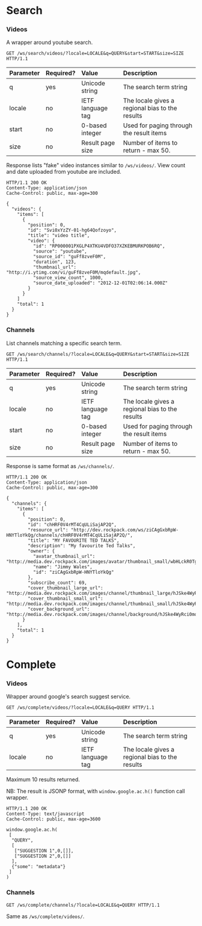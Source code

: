 Search
======

### Videos

A wrapper around youtube search.

```http
GET /ws/search/videos/?locale=LOCALE&q=QUERY&start=START&size=SIZE HTTP/1.1
```

Parameter      | Required? | Value             | Description
:------------- | :-------- | :---------------- | :----------
q              | yes       | Unicode string    | The search term string
locale         | no        | IETF language tag | The locale gives a regional bias to the results
start          | no        | 0-based integer   | Used for paging through the result items
size           | no        | Result page size  | Number of items to return - max 50.

Response lists "fake" video instances similar to `/ws/videos/`.
View count and date uploaded from youtube are included.

```http
HTTP/1.1 200 OK
Content-Type: application/json
Cache-Control: public, max-age=300

{
  "videos": {
    "items": [
      {
        "position": 0,
        "id": "Svi0xYzZY-01-hg64Qofzoyo",
        "title": "video title",
        "video": {
          "id": "RP000001PXGLP4XTKU4VDFO37XZKEBMURKPOB6RQ",
          "source": "youtube",
          "source_id": "guFf8zveF0M",
          "duration", 123,
          "thumbnail_url": "http://i.ytimg.com/vi/guFf8zveF0M/mqdefault.jpg",
          "source_view_count", 1000,
          "source_date_uploaded": "2012-12-01T02:06:14.000Z"
        }
      }
    ]
    "total": 1
  }
}
```

### Channels

List channels matching a specific search term.

```http
GET /ws/search/channels/?locale=LOCALE&q=QUERY&start=START&size=SIZE HTTP/1.1
```

Parameter      | Required? | Value             | Description
:------------- | :-------- | :---------------- | :----------
q              | yes       | Unicode string    | The search term string
locale         | no        | IETF language tag | The locale gives a regional bias to the results
start          | no        | 0-based integer   | Used for paging through the result items
size           | no        | Result page size  | Number of items to return - max 50.

Response is same format as `/ws/channels/`.

```http
HTTP/1.1 200 OK
Content-Type: application/json
Cache-Control: public, max-age=300

{
  "channels": {
    "items": [
      {
        "position": 0,
        "id": "chHRF0V4rMT4CqULiSajAP2Q",
        "resource_url": "http://dev.rockpack.com/ws/ziCAgGxbRpW-HNYTloYkQg/channels/chHRF0V4rMT4CqULiSajAP2Q/",
        "title": "MY FAVOURITE TED TALKS",
        "description": "My favourite Ted Talks",
        "owner": {
          "avatar_thumbnail_url": "http://media.dev.rockpack.com/images/avatar/thumbnail_small/wbHLckR0Tg25CEly3HElqQ.jpg",
          "name": "Jimmy Wales",
          "id": "ziCAgGxbRpW-HNYTloYkQg"
        },
        "subscribe_count": 69,
        "cover_thumbnail_large_url": "http://media.dev.rockpack.com/images/channel/thumbnail_large/hJSke4WyRci0mqhHzlZSZg.jpg",
        "cover_thumbnail_small_url": "http://media.dev.rockpack.com/images/channel/thumbnail_small/hJSke4WyRci0mqhHzlZSZg.jpg",
        "cover_background_url": "http://media.dev.rockpack.com/images/channel/background/hJSke4WyRci0mqhHzlZSZg.jpg"
      }
    ],
    "total": 1
  }
}
```

Complete
========

### Videos

Wrapper around google's search suggest service.

```http
GET /ws/complete/videos/?locale=LOCALE&q=QUERY HTTP/1.1
```

Parameter      | Required? | Value             | Description
:------------- | :-------- | :---------------- | :----------
q              | yes       | Unicode string    | The search term string
locale         | no        | IETF language tag | The locale gives a regional bias to the results

Maximum 10 results returned.

NB: The result is JSONP format, with `window.google.ac.h()` function call wrapper.

```http
HTTP/1.1 200 OK
Content-Type: text/javascript
Cache-Control: public, max-age=3600

window.google.ac.h(
 [
  "QUERY",
  [
   ["SUGGESTION 1",0,[]],
   ["SUGGESTION 2",0,[]]
  ],
  {"some": "metadata"}
 ]
)
```

### Channels

```http
GET /ws/complete/channels/?locale=LOCALE&q=QUERY HTTP/1.1
```

Same as `/ws/complete/videos/`.
